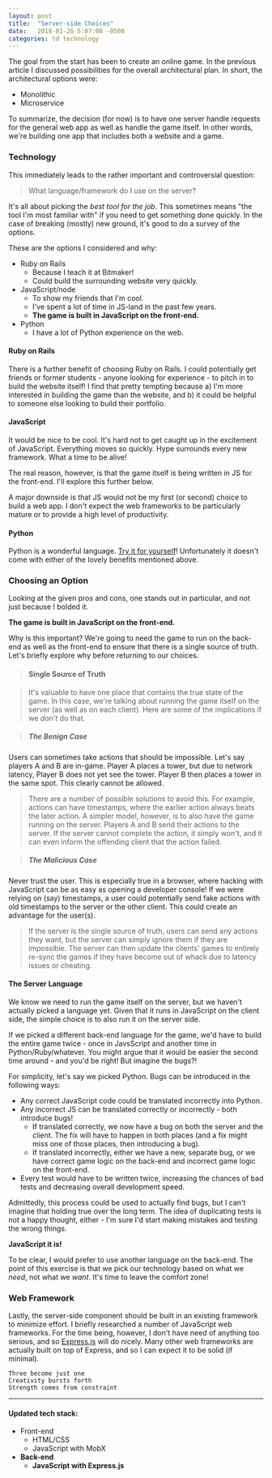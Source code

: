 ```yaml
---
layout: post
title:  "Server-side Choices"
date:   2018-01-26 5:07:00 -0500
categories: td technology
---
```


The goal from the start has been to create an online game. In the previous article I discussed possibilities for the overall architectural plan. In short, the architectural options were:

* Monolithic
* Microservice

To summarize, the decision (for now) is to have one server handle requests for the general web app as well as handle the game itself. In other words, we're building one app that includes both a website and a game.


### Technology

This immediately leads to the rather important and controversial question:

> What language/framework do I use on the server?

It's all about picking the *best tool for the job*. This sometimes means "the tool I'm most familiar with" if you need to get something done quickly. In the case of breaking (mostly) new ground, it's good to do a survey of the options.

These are the options I considered and why:

* Ruby on Rails
  * Because I teach it at Bitmaker!
  * Could build the surrounding website very quickly.
* JavaScript/node
  * To show my friends that I'm cool.
  * I've spent a lot of time in JS-land in the past few years.
  * **The game is built in JavaScript on the front-end.**
* Python
  * I have a lot of Python experience on the web.

#### Ruby on Rails

There is a further benefit of choosing Ruby on Rails. I could potentially get friends or former students - anyone looking for experience - to pitch in to build the website itself! I find that pretty tempting because a) I'm more interested in building the game than the website, and b) it could be helpful to someone else looking to build their portfolio.

#### JavaScript

It would be nice to be cool. It's hard not to get caught up in the excitement of JavaScript. Everything moves so quickly. Hype surrounds every new framework. What a time to be alive!

The real reason, however, is that the game itself is being written in JS for the front-end. I'll explore this further below.

A major downside is that JS would not be my first (or second) choice to build a web app. I don't expect the web frameworks to be particularly mature or to provide a high level of productivity.

#### Python

Python is a wonderful language. [Try it for yourself][codecademy-python]! Unfortunately it doesn't come with either of the lovely benefits mentioned above.


### Choosing an Option

Looking at the given pros and cons, one stands out in particular, and not just because I bolded it.

**The game is built in JavaScript on the front-end.**

Why is this important? We're going to need the game to run on the back-end as well as the front-end to ensure that there is a single source of truth. Let's briefly explore why before returning to our choices.


>#### Single Source of Truth

> It's valuable to have one place that contains the true state of the game. In this case, we're talking about running the game itself on the server (as well as on each client). Here are some of the implications if we *don't* do that.

>##### The Benign Case
Users can sometimes take actions that should be impossible. Let's say players A and B are in-game. Player A places a tower, but due to network latency, Player B does not yet see the tower. Player B then places a tower in the same spot. This clearly cannot be allowed.

>There are a number of possible solutions to avoid this. For example, actions can have timestamps, where the earlier action always beats the later action. A simpler model, however, is to also have the game running on the server. Players A and B send their actions to the server. If the server cannot complete the action, it simply won't, and it can even inform the offending client that the action failed.

>##### The Malicious Case
Never trust the user. This is especially true in a browser, where hacking with JavaScript can be as easy as opening a developer console! If we were relying on (say) timestamps, a user could potentially send fake actions with old timestamps to the server or the other client. This could create an advantage for the user(s).

>If the server is the single source of truth, users can send any actions they want, but the server can simply ignore them if they are impossible. The server can then update the clients' games to entirely re-sync the games if they have become out of whack due to latency issues or cheating.

#### The Server Language

We know we need to run the game itself on the server, but we haven't actually picked a language yet. Given that it runs in JavaScript on the client side, the simple choice is to also run it on the server side.

If we picked a different back-end language for the game, we'd have to build the entire game twice - once in JavsScript and another time in Python/Ruby/whatever. You might argue that it would be easier the second time around - and you'd be right! But imagine the bugs?!

For simplicity, let's say we picked Python. Bugs can be introduced in the following ways:

* Any correct JavaScript code could be translated incorrectly into Python.
* Any incorrect JS can be translated correctly or incorrectly - both introduce bugs!
  * If translated correctly, we now have a bug on both the server and the client. The fix will have to happen in both places (and a fix might miss one of those places, then introducing a bug).
  * If translated incorrectly, either we have a new, separate bug, or we have correct game logic on the back-end and incorrect game logic on the front-end.
* Every test would have to be written twice, increasing the chances of bad tests and decreasing overall development speed.

Admittedly, this process could be used to actually find bugs, but I can't imagine that holding true over the long term. The idea of duplicating tests is not a happy thought, either - I'm sure I'd start making mistakes and testing the wrong things.

**JavaScript it is!**

To be clear, I would prefer to use another language on the back-end. The point of this exercise is that we pick our technology based on what we *need*, not what we *want*. It's time to leave the comfort zone!

### Web Framework

Lastly, the server-side component should be built in an existing framework to minimize effort. I briefly researched a number of JavaScript web frameworks. For the time being, however, I don't have need of anything too serious, and so [Express.js][expressjs] will do nicely. Many other web frameworks are actually built on top of Express, and so I can expect it to be solid (if minimal).



```
Three become just one
Creativity bursts forth
Strength comes from constraint
```

---


#### Updated tech stack:

* Front-end
  * HTML/CSS
  * JavaScript with MobX
* **Back-end**
  * **JavaScript with Express.js**


[expressjs]: https://expressjs.com/
[codecademy-python]: https://www.codecademy.com/learn/learn-python

